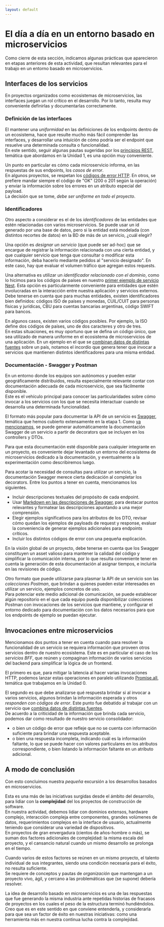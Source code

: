 ```yaml
---
layout: default
---
```


# El día a día en un entorno basado en microservicios
Como cierre de esta sección, indicamos algunas prácticas que aparecieron en etapas anteriores de esta actividad, que resultan relevantes para el trabajo en un entorno basado en microservicios.


## Interfaces de los servicios
En proyectos organizados como ecosistemas de microservicios, las interfaces juegan un rol crítico en el desarrollo. Por lo tanto, resulta muy conveniente definirlas y documentarlas correctamente.

### Definición de las interfaces
El mantener una _uniformidad_ en las definiciones de los endpoints dentro de un ecosistema, hace que resulte mucho más fácil comprender las interfaces, y desarrollar una intuición de cómo podría ser el endpoint que resuelve una determinada consulta o funcionalidad.  
En este sentido, seguir algunas pautas sugeridas por los [principios REST](../api-rest/rest), temática que abordamos en la Unidad 1, es una opción muy conveniente.

Un punto en particular es cómo cada microservicio informa, en las respuestas de sus endpoints, los _casos de error_.  
En algunos proyectos, se respetan los [códigos de error HTTP](https://www.restapitutorial.com/httpstatuscodes.html). En otros, se prefiere mandar siempre el código de "OK" (200 o 201 según la operación) y enviar la información sobre los errores en un atributo especial del payload.  
La decisión que se tome, _debe ser uniforme en todo el proyecto_.


### Identificadores
Otro aspecto a considerar es el de los _identificadores_ de las entidades que estén relacionadas con varios microservicios. Se puede usar un id generado por una base de datos, pero si la entidad está modelada (con distintos recortes de datos) en la BD de más de un servicio, ¿cuál elegir?  

Una opción es _designar un servicio_ (que puede ser ad-hoc) que se encargue de registrar la información relacionada con una cierta entidad, y que cualquier servicio que tenga que consultar o modificar esta información, deba hacerlo mediante pedidos al "servicio designado". En este caso, hay que evaluar el volumen tráfico que agregan estos requests.  

Una alternativa es utilizar un _identificador relacionado con el dominio_, como lo hicimos para los códigos de países en nuestro [primer ejemplo de servicio Nest](../nestjs-basics/inicio-app). 
Esta opción es particularmente conveniente para entidades que estén involucradas en la interacción entre nuestra aplicación y servicios externos.
Debe tenerse en cuenta que para muchas entidades, existen identificadores bien definidos: códigos ISO de países y monedas, CUIL/CUIT para personas físicas y jurídicas, CBU para cuentas bancarias argentinas, código SWIFT para bancos.

En algunos casos, existen varios códigos posibles. Por ejemplo, la ISO define dos códigos de países, uno de dos caracteres y otro de tres.  
En estas situaciones, es muy oportuno que se defina un código único, que sea utilizado de manera uniforme en el ecosistema de microservicios de una aplicación. En un ejemplo en el que se [combinan datos de distintas fuentes](nestjs-basics/distintas-fuentes) sobre un país, notamos el incordio que genera tener que invocar a servicios que mantienen distintos identificadores para una misma entidad.





### Documentación - Swagger y Postman
En un entorno donde los equipos son autónomos y pueden estar geográficamente distribuidos, resulta especialmente relevante contar con documentación adecuada de cada microservicio, que sea fácilmente disponible.  
Este es el vehículo principal para conocer las particularidades sobre cómo invocar a los servicios con los que se necesita interactuar cuando se desarrolla una determinada funcionalidad.

El formato más popular para documentar la API de un servicio es [Swagger](../swagger/swagger-intro), temática que hemos cubierto extensamente en la etapa 1. 
Como [ya mencionamos](../swagger/swagger-nestjs-empezamos), se puede generar automáticamente la documentación Swagger de un servicio a partir de decorators que se incluyen en los controllers y DTOs.

Para que esta documentación esté disponible para cualquier integrante en un proyecto, es conveniente dejar levantado un entorno del ecosistema de microservicios dedicado a la documentación, y eventualmente a la experimentación como describiremos luego.

Para acotar la necesidad de consultas para utilizar un servicio, la documentación Swagger merece cierta dedicación al completar los decorators. Entre los puntos a tener en cuenta, mencionamos los siguientes.
- Incluir descripciones textuales del propósito de cada endpoint.
- Usar [Markdown en las descripciones de Swagger](../swagger/swagger-markdown), para destacar puntos relevantes y formatear las descripciones apuntando a una mejor comprensión.
- Elegir ejemplos significativos para los atributos de los DTO, revisar cómo quedan los ejemplos de payloads de request y response, evaluar la conveniencia de generar ejemplos adicionales para endpoints críticos.
- Incluir los distintos códigos de error con una pequeña explicación.

En la visión global de un proyecto, debe tenerse en cuenta que los Swagger constituyen un asset valioso para mantener la calidad del código y simplificar la comunicación interna, por lo que resulta conveniente tener en cuenta la generación de esta documentación al asignar tiempos, e incluirla en las revisiones de código.

Otro formato que puede utilizarse para plasmar la API de un servicio son las _colecciones Postman_, que brindan a quienes pueden estar interesades en utilizar un servicio, ejemplos concretos de uso.  
Para potenciar este medio adicional de comunicación, se puede establecer algún repositorio en el que cada equipo pueda disponibilizar colecciones Postman con invocaciones de los servicios que mantiene, y configurar el entorno dedicado para documentación con los datos necesarios para que los endpoints de ejemplo se puedan ejecutar.



## Invocaciones entre microservicios
Mencionamos dos puntos a tener en cuenta cuando para resolver la funcionalidad de un servicio se requiera información que proveen otros servicios dentro de nuestro ecosistema. Este es en particular el caso de los _servicios BFF_, que reúnen y compaginan información de varios servicios del backend para simplificar la lógica de un frontend.

El primero es que, para mitigar la latencia al hacer varias invocaciones HTTP, podemos lanzar estas operaciones en paralelo utilizando [Promise.all](../async/promise-all), temática que trabajamos en la Unidad 0.

El segundo es que debe analizarse qué respuesta brindar si al invocar a varios servicios, algunos brindan la información esperada y otros _responden con códigos de error_. Este punto fue debatido al trabajar con un servicio que [combina datos de distintas fuentes](nestjs-basics/distintas-fuentes).  
De acuerdo a la criticidad de la información que brinda cada servicio, podemos dar como resultado de nuestro servicio consolidador: 
- o bien un código de error que refleje que no se cuenta con información suficiente para brindar una respuesta aceptable.
- o bien una respuesta incompleta, indicando cuál es la información faltante, lo que se puede hacer con valores particulares en los atributos correspondiente, o bien listando la información faltante en un atributo adicional.


## A modo de conclusión
Con esto concluimos nuestra _pequeña_ excursión a los desarrollos basados en microservicios.

Esta es una más de las iniciativas surgidas desde el ámbito del desarrollo, para lidiar con la **complejidad** del los proyectos de construcción de software.  
En nuestra actividad, debemos lidiar con dominios extensos, hardware complejo, interacción compleja entre componentes, grandes volúmenes de datos, requerimientos complejos en la interface de usuario, actualmente teniendo que considerar una variedad de dispositivos.  
En proyectos de gran envergadura (cientos de años-hombre o más), se suman dos factores adicionales de complejidad: la misma escala del proyecto, y el cansancio natural cuando un mismo desarrollo se prolonga en el tiempo.

Cuando varios de estos factores se reúnen en un mismo proyecto, el talento individual de sus integrantes, siendo una condición necesaria para el éxito, no resulta suficiente.  
Se requiere de conceptos y pautas de _organización_ que mantengan a un proyecto vivo, ágil, y cercano a las problemáticas que (se supone) debería resolver.  

La idea de desarrollo basado en microservicios es una de las respuestas que fue generando la misma industria ante repetidas historias de fracasos de proyectos en los cuales el peso de la estructura terminó hundiéndolos.  
Creo que es en este sentido en que conviene entenderla, y considerarla para que sea un factor de éxito en nuestras iniciativas: como una herramienta más en nuestra continua lucha contra la complejidad.






